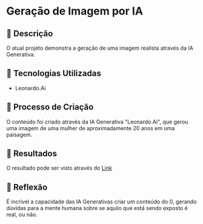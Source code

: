 # Geração de Imagem por IA

## 📒 Descrição
O atual projeto demonstra a geração de uma imagem realista através da IA Generativa.

## 🤖 Tecnologias Utilizadas
- Leonardo.Ai

## 🧐 Processo de Criação
O conteúdo foi criado através da IA Generativa "Leonardo.Ai", que gerou uma imagem de uma mulher de aproximadamente 20 anos em uma paisagem. 

## 🚀 Resultados
O resultado pode ser visto através do [Link](https://cdn.leonardo.ai/users/a6a74f30-36fb-4342-b156-a18afd3a28d2/generations/956d0db3-cf6b-4798-8265-79f1cb72029e/Default_picture_from_a_girl_20_years_old_in_a_bridge_daytime_2.jpg)

## 💭 Reflexão 
É incrivel a capacidade das IA Generativas criar um conteúdo do 0, gerando dúvidas para a mente humana sobre se aquilo que está sendo exposto é real, ou não.
